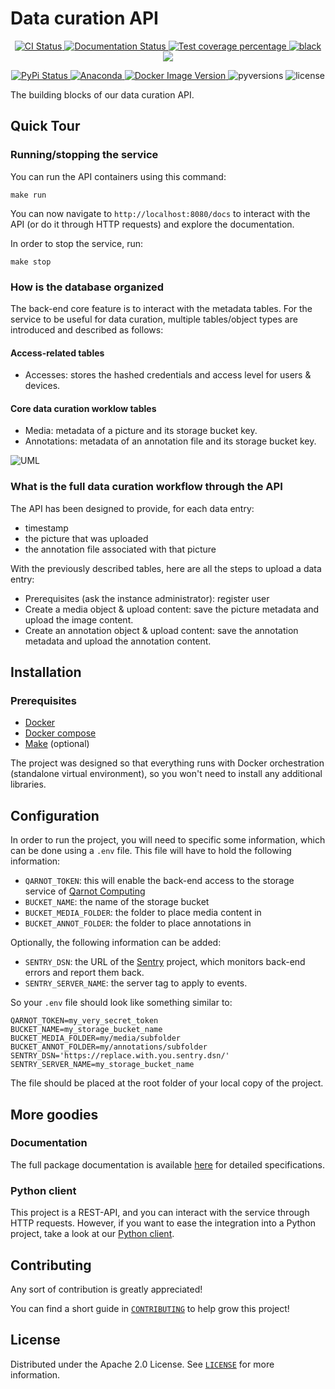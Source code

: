 # Data curation API

<p align="center">
  <a href="https://github.com/pyronear/pyro-storage/actions?query=workflow%3Abuilds">
    <img alt="CI Status" src="https://img.shields.io/github/actions/workflow/status/pyronear/pyro-storage/builds.yml?branch=main&label=CI&logo=github&style=flat-square">
  </a>
  <a href="http://pyronear-api.herokuapp.com/redoc">
    <img src="https://img.shields.io/github/actions/workflow/status/pyronear/pyro-storage/builds.yml?branch=main&label=docs&logo=read-the-docs&style=flat-square" alt="Documentation Status">
  </a>
  <a href="https://codecov.io/gh/pyronear/pyro-storage">
    <img src="https://img.shields.io/codecov/c/github/pyronear/pyro-storage.svg?logo=codecov&style=flat-square" alt="Test coverage percentage">
  </a>
  <a href="https://github.com/ambv/black">
    <img src="https://img.shields.io/badge/code%20style-black-000000.svg?style=flat-square" alt="black">
  </a>
  <a href="https://www.codacy.com/gh/pyronear/pyro-storage/dashboard?utm_source=github.com&amp;utm_medium=referral&amp;utm_content=pyronear/pyro-storage&amp;utm_campaign=Badge_Grade"><img src="https://app.codacy.com/project/badge/Grade/da9d595af69348b5882a6eec791a6acd"/></a>
</p>
<p align="center">
  <a href="https://pypi.org/project/pyrostorage/">
    <img src="https://img.shields.io/pypi/v/pyrostorage.svg?logo=python&logoColor=fff&style=flat-square" alt="PyPi Status">
  </a>
  <a href="https://anaconda.org/pyronear/pyrostorage">
    <img alt="Anaconda" src="https://img.shields.io/conda/vn/pyronear/pyrostorage?style=flat-square?style=flat-square&logo=Anaconda&logoColor=white&label=conda">
  </a>
  <a href="https://hub.docker.com/r/pyronear/pyro-storage">
    <img alt="Docker Image Version" src="https://img.shields.io/docker/v/pyronear/pyro-storage?style=flat-square&logo=Docker&logoColor=white&label=docker">
  </a>
  <img src="https://img.shields.io/pypi/pyversions/pyrostorage.svg?style=flat-square" alt="pyversions">
  <img src="https://img.shields.io/pypi/l/pyrostorage.svg?style=flat-square" alt="license">
</p>


The building blocks of our data curation API.

## Quick Tour

### Running/stopping the service

You can run the API containers using this command:

```shell
make run
```

You can now navigate to `http://localhost:8080/docs` to interact with the API (or do it through HTTP requests) and explore the documentation.

In order to stop the service, run:
```shell
make stop
```

### How is the database organized

The back-end core feature is to interact with the metadata tables. For the service to be useful for data curation, multiple tables/object types are introduced and described as follows:

#### Access-related tables

- Accesses: stores the hashed credentials and access level for users & devices.

#### Core data curation worklow tables

- Media: metadata of a picture and its storage bucket key.
- Annotations: metadata of an annotation file and its storage bucket key.

![UML](https://github.com/pyronear/pyro-storage/releases/download/v0.1.0/uml_diagram.png)

### What is the full data curation workflow through the API

The API has been designed to provide, for each data entry:
- timestamp
- the picture that was uploaded
- the annotation file associated with that picture

With the previously described tables, here are all the steps to upload a data entry:
- Prerequisites (ask the instance administrator): register user
- Create a media object & upload content: save the picture metadata and upload the image content.
- Create an annotation object & upload content: save the annotation metadata and upload the annotation content.

## Installation

### Prerequisites

- [Docker](https://docs.docker.com/engine/install/)
- [Docker compose](https://docs.docker.com/compose/)
- [Make](https://www.gnu.org/software/make/) (optional)

The project was designed so that everything runs with Docker orchestration (standalone virtual environment), so you won't need to install any additional libraries.

## Configuration

In order to run the project, you will need to specific some information, which can be done using a `.env` file.
This file will have to hold the following information:
- `QARNOT_TOKEN`: this will enable the back-end access to the storage service of [Qarnot Computing](https://qarnot.com/)
- `BUCKET_NAME`: the name of the storage bucket
- `BUCKET_MEDIA_FOLDER`: the folder to place media content in
- `BUCKET_ANNOT_FOLDER`: the folder to place annotations in

Optionally, the following information can be added:
- `SENTRY_DSN`: the URL of the [Sentry](https://sentry.io/) project, which monitors back-end errors and report them back.
- `SENTRY_SERVER_NAME`: the server tag to apply to events.

So your `.env` file should look like something similar to:
```
QARNOT_TOKEN=my_very_secret_token
BUCKET_NAME=my_storage_bucket_name
BUCKET_MEDIA_FOLDER=my/media/subfolder
BUCKET_ANNOT_FOLDER=my/annotations/subfolder
SENTRY_DSN='https://replace.with.you.sentry.dsn/'
SENTRY_SERVER_NAME=my_storage_bucket_name
```

The file should be placed at the root folder of your local copy of the project.

## More goodies

### Documentation

The full package documentation is available [here](https://pyronear.org/pyro-storage) for detailed specifications.

### Python client

This project is a REST-API, and you can interact with the service through HTTP requests. However, if you want to ease the integration into a Python project, take a look at our [Python client](client).


## Contributing

Any sort of contribution is greatly appreciated!

You can find a short guide in [`CONTRIBUTING`](CONTRIBUTING.md) to help grow this project!



## License

Distributed under the Apache 2.0 License. See [`LICENSE`](LICENSE) for more information.
